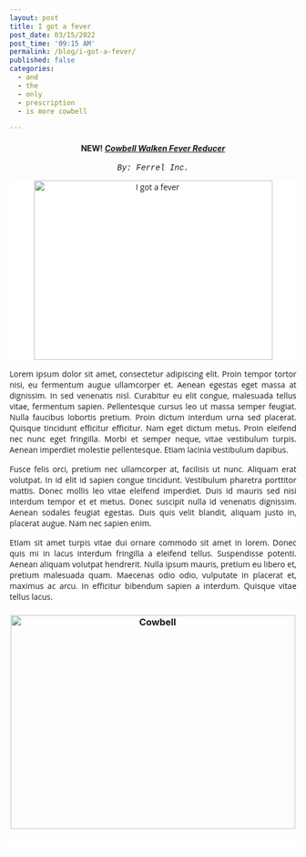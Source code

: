 ```yaml
---
layout: post
title: I got a fever
post_date: 03/15/2022
post_time: '09:15 AM'
permalink: /blog/i-got-a-fever/
published: false
categories:
  - and
  - the
  - only
  - prescription
  - is more cowbell

---
```

<h4 style="text-align: center;">NEW! <span style="text-decoration: underline;"><em>Cowbell Walken Fever Reducer</em></span></h4>
<p style="text-align: center;"><span style="font-family: 'courier new', courier, monospace;"><em>By: Ferrel Inc.</em></span></p>
<p style="margin: 0px 0px 15px; padding: 0px; font-family: 'Open Sans', Arial, sans-serif; font-size: 14px; background-color: #ffffff; text-align: center;"><img src="https://media4.giphy.com/media/xT1XGKfc0gwXshqA80/giphy.gif?cid=6104955eb916d66dd00188787d39eef21fff724aac066ac9&amp;rid=giphy.gif&amp;ct=g" alt="I got a fever" width="419" height="315" /></p>
<p style="margin: 0px 0px 15px; padding: 0px; text-align: justify; font-family: 'Open Sans', Arial, sans-serif; font-size: 14px; background-color: #ffffff;">Lorem ipsum dolor sit amet, consectetur adipiscing elit. Proin tempor tortor nisi, eu fermentum augue ullamcorper et. Aenean egestas eget massa at dignissim. In sed venenatis nisl. Curabitur eu elit congue, malesuada tellus vitae, fermentum sapien. Pellentesque cursus leo ut massa semper feugiat. Nulla faucibus lobortis pretium. Proin dictum interdum urna sed placerat. Quisque tincidunt efficitur efficitur. Nam eget dictum metus. Proin eleifend nec nunc eget fringilla. Morbi et semper neque, vitae vestibulum turpis. Aenean imperdiet molestie pellentesque. Etiam lacinia vestibulum dapibus.</p>
<p style="margin: 0px 0px 15px; padding: 0px; text-align: justify; font-family: 'Open Sans', Arial, sans-serif; font-size: 14px; background-color: #ffffff;">Fusce felis orci, pretium nec ullamcorper at, facilisis ut nunc. Aliquam erat volutpat. In id elit id sapien congue tincidunt. Vestibulum pharetra porttitor mattis. Donec mollis leo vitae eleifend imperdiet. Duis id mauris sed nisi interdum tempor et et metus. Donec suscipit nulla id venenatis dignissim. Aenean sodales feugiat egestas. Duis quis velit blandit, aliquam justo in, placerat augue. Nam nec sapien enim.</p>
<p style="margin: 0px 0px 15px; padding: 0px; text-align: justify; font-family: 'Open Sans', Arial, sans-serif; font-size: 14px; background-color: #ffffff;">Etiam sit amet turpis vitae dui ornare commodo sit amet in lorem. Donec quis mi in lacus interdum fringilla a eleifend tellus. Suspendisse potenti. Aenean aliquam volutpat hendrerit. Nulla ipsum mauris, pretium eu libero et, pretium malesuada quam. Maecenas odio odio, vulputate in placerat et, maximus ac arcu. In efficitur bibendum sapien a interdum. Quisque vitae tellus lacus.</p>
<h3 style="text-align: center;"><img src="https://media2.giphy.com/media/h5oDzlZ8zv8AM/giphy.gif?cid=790b7611cdcdc762dc4d886f797f6b048d0aa7c0a47f5fad&amp;rid=giphy.gif&amp;ct=g" alt="Cowbell" width="500" height="375" /></h3>
<p style="margin: 0px 0px 15px; padding: 0px; text-align: justify; font-family: 'Open Sans', Arial, sans-serif; font-size: 14px; background-color: #ffffff;">&nbsp;</p>
